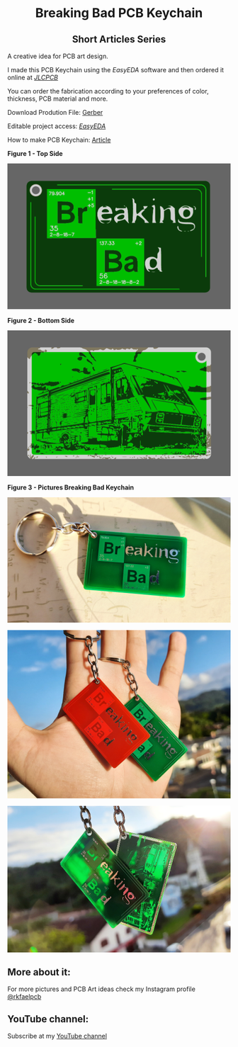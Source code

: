 <h1 align="center"> Breaking Bad PCB Keychain </h1>

<h2 align="center"> Short Articles Series </h2>

A creative idea for PCB art design.

I made this PCB Keychain using the *EasyEDA* software and then ordered it online at [*JLCPCB*](https://jlcpcb.com/?from=RMW)

You can order the fabrication according to your preferences of color, thickness, PCB material and more.

Download Prodution File: [Gerber](https://github.com/rkfael/PCB-Keychain-Breaking-Bad/blob/main/Gerber_BREAKING_BAD_KEYCHAIN_2021-09-02.zip)

Editable project access: [*EasyEDA*](https://oshwlab.com/rkfael/braking_bad_keychain)

How to make PCB Keychain: [Article](https://github.com/rkfael/PCB-Keychain)

**Figure 1 - Top Side**

![showcase](https://github.com/rkfael/PCB-Keychain-Breaking-Bad/blob/main/rootimages/Top%20Side.png)

**Figure 2 - Bottom Side**

![showcase](https://github.com/rkfael/PCB-Keychain-Breaking-Bad/blob/main/rootimages/Bottom%20Side.png)

**Figure 3 - Pictures Breaking Bad Keychain**

![showcase](https://github.com/rkfael/PCB-Keychain-Breaking-Bad/blob/main/rootimages/3.jpg)

![showcase](https://github.com/rkfael/PCB-Keychain-Breaking-Bad/blob/main/rootimages/2.jpg)

![showcase](https://github.com/rkfael/PCB-Keychain-Breaking-Bad/blob/main/rootimages/10.jpg)

## More about it:

For more pictures and PCB Art ideas check my Instagram profile [@rkfaelpcb](https://instagram.com/rkfaelpcb)

## YouTube channel:

Subscribe at my [YouTube channel](https://www.youtube.com/channel/UCUXV45PUONuPi8HNMYXnK5g)

